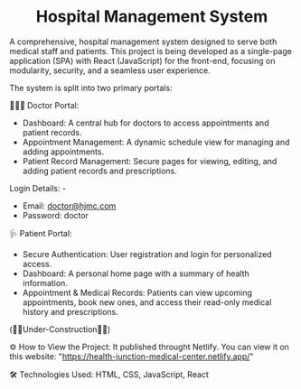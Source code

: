 <h1 align="center">Hospital Management System</h1>

A comprehensive, hospital management system designed to serve both medical staff and patients. This project is being developed as a single-page application (SPA) with React (JavaScript) for the front-end, focusing on modularity, security, and a seamless user experience.

The system is split into two primary portals:

👩🏻‍⚕️ Doctor Portal:
 - Dashboard: A central hub for doctors to access appointments and patient records.
 - Appointment Management: A dynamic schedule view for managing and adding appointments.
 - Patient Record Management: Secure pages for viewing, editing, and adding patient records and prescriptions.

Login Details: -
 - Email: doctor@hjmc.com
 - Password: doctor

🩺 Patient Portal:
 - Secure Authentication: User registration and login for personalized access.
 - Dashboard: A personal home page with a summary of health information.
 - Appointment & Medical Records: Patients can view upcoming appointments, book new ones, and access their read-only medical history and prescriptions.

(🚧🚧Under-Construction🚧🚧)

⚙️ How to View the Project: It published throught Netlify. You can view it on this website: "https://health-junction-medical-center.netlify.app/"

🛠️ Technologies Used: HTML, CSS, JavaScript, React
